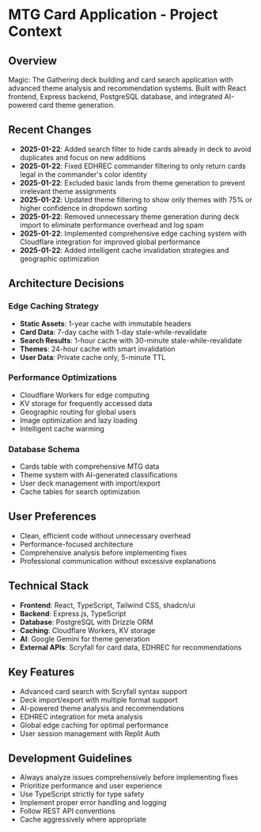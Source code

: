 # MTG Card Application - Project Context

## Overview
Magic: The Gathering deck building and card search application with advanced theme analysis and recommendation systems. Built with React frontend, Express backend, PostgreSQL database, and integrated AI-powered card theme generation.

## Recent Changes
- **2025-01-22**: Added search filter to hide cards already in deck to avoid duplicates and focus on new additions
- **2025-01-22**: Fixed EDHREC commander filtering to only return cards legal in the commander's color identity
- **2025-01-22**: Excluded basic lands from theme generation to prevent irrelevant theme assignments
- **2025-01-22**: Updated theme filtering to show only themes with 75% or higher confidence in dropdown sorting
- **2025-01-22**: Removed unnecessary theme generation during deck import to eliminate performance overhead and log spam
- **2025-01-22**: Implemented comprehensive edge caching system with Cloudflare integration for improved global performance
- **2025-01-22**: Added intelligent cache invalidation strategies and geographic optimization

## Architecture Decisions

### Edge Caching Strategy
- **Static Assets**: 1-year cache with immutable headers
- **Card Data**: 7-day cache with 1-day stale-while-revalidate
- **Search Results**: 1-hour cache with 30-minute stale-while-revalidate
- **Themes**: 24-hour cache with smart invalidation
- **User Data**: Private cache only, 5-minute TTL

### Performance Optimizations
- Cloudflare Workers for edge computing
- KV storage for frequently accessed data
- Geographic routing for global users
- Image optimization and lazy loading
- Intelligent cache warming

### Database Schema
- Cards table with comprehensive MTG data
- Theme system with AI-generated classifications
- User deck management with import/export
- Cache tables for search optimization

## User Preferences
- Clean, efficient code without unnecessary overhead
- Performance-focused architecture
- Comprehensive analysis before implementing fixes
- Professional communication without excessive explanations

## Technical Stack
- **Frontend**: React, TypeScript, Tailwind CSS, shadcn/ui
- **Backend**: Express.js, TypeScript
- **Database**: PostgreSQL with Drizzle ORM
- **Caching**: Cloudflare Workers, KV storage
- **AI**: Google Gemini for theme generation
- **External APIs**: Scryfall for card data, EDHREC for recommendations

## Key Features
- Advanced card search with Scryfall syntax support
- Deck import/export with multiple format support
- AI-powered theme analysis and recommendations
- EDHREC integration for meta analysis
- Global edge caching for optimal performance
- User session management with Replit Auth

## Development Guidelines
- Always analyze issues comprehensively before implementing fixes
- Prioritize performance and user experience
- Use TypeScript strictly for type safety
- Implement proper error handling and logging
- Follow REST API conventions
- Cache aggressively where appropriate